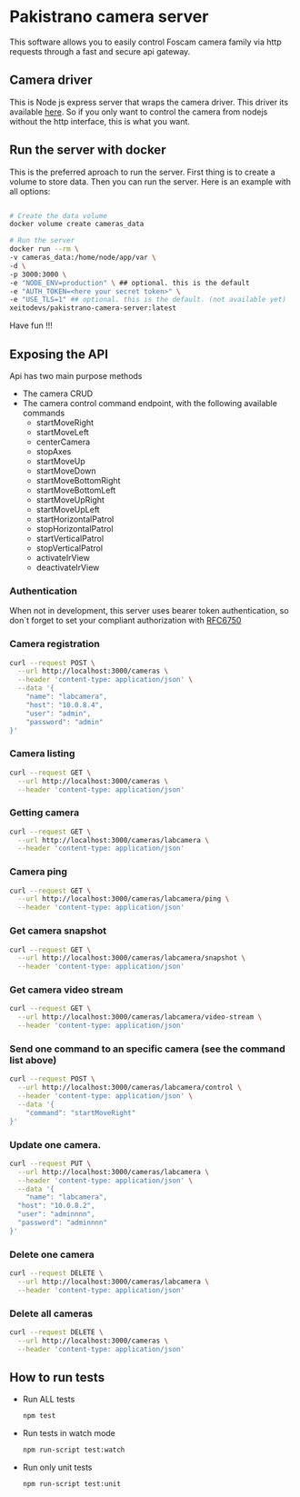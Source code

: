 # Pakistrano camera server

This software allows you to easily control Foscam
camera family via http requests through a fast and secure api gateway.

## Camera driver
This is Node js express server that wraps the camera driver. This driver
its available [here](github.com/xeitodevs/pakistrano-camera-control.git).
So if you only want to control the camera from nodejs without the http interface, this is what you want.

## Run the server with docker
This is the preferred aproach to run the server. First thing is to create a volume
to store data. Then you can run the server. Here is an example with all options:
```bash

# Create the data volume
docker volume create cameras_data

# Run the server
docker run --rm \
-v cameras_data:/home/node/app/var \
-d \
-p 3000:3000 \
-e "NODE_ENV=production" \ ## optional. this is the default
-e "AUTH_TOKEN=<here your secret token>" \
-e "USE_TLS=1" ## optional. this is the default. (not available yet)
xeitodevs/pakistrano-camera-server:latest
```
Have fun !!!

## Exposing the API
Api has two main purpose methods
* The camera CRUD
* The camera control command endpoint, with the following available commands
   * startMoveRight
   * startMoveLeft
   * centerCamera
   * stopAxes
   * startMoveUp
   * startMoveDown
   * startMoveBottomRight
   * startMoveBottomLeft
   * startMoveUpRight
   * startMoveUpLeft
   * startHorizontalPatrol
   * stopHorizontalPatrol
   * startVerticalPatrol
   * stopVerticalPatrol
   * activateIrView
   * deactivateIrView

### Authentication

When not in development, this server uses bearer token authentication,
so don`t forget to set your compliant authorization with [RFC6750](https://tools.ietf.org/html/rfc6750)

### Camera registration
``` bash
curl --request POST \
  --url http://localhost:3000/cameras \
  --header 'content-type: application/json' \
  --data '{
	"name": "labcamera",
    "host": "10.0.8.4",
    "user": "admin",
    "password": "admin"
}'

```

### Camera listing
``` bash
curl --request GET \
  --url http://localhost:3000/cameras \
  --header 'content-type: application/json'
```

### Getting camera
``` bash
curl --request GET \
  --url http://localhost:3000/cameras/labcamera \
  --header 'content-type: application/json'
```

### Camera ping
``` bash
curl --request GET \
  --url http://localhost:3000/cameras/labcamera/ping \
  --header 'content-type: application/json'
```
### Get camera snapshot
``` bash
curl --request GET \
  --url http://localhost:3000/cameras/labcamera/snapshot \
  --header 'content-type: application/json'
```
### Get camera video stream
``` bash
curl --request GET \
  --url http://localhost:3000/cameras/labcamera/video-stream \
  --header 'content-type: application/json'
```
### Send one command to an specific camera (see the command list above)
``` bash
curl --request POST \
  --url http://localhost:3000/cameras/labcamera/control \
  --header 'content-type: application/json' \
  --data '{
	"command": "startMoveRight"
}'
```
### Update one camera.
```bash
curl --request PUT \
  --url http://localhost:3000/cameras/labcamera \
  --header 'content-type: application/json' \
  --data '{
	"name": "labcamera",
  "host": "10.0.8.2",
  "user": "adminnnn",
  "password": "adminnnn"
}'
```
### Delete one camera
``` bash
curl --request DELETE \
  --url http://localhost:3000/cameras/labcamera \
  --header 'content-type: application/json'
```
### Delete all cameras
``` bash
curl --request DELETE \
  --url http://localhost:3000/cameras \
  --header 'content-type: application/json'
```

## How to run tests
- Run ALL tests
    ```bash
    npm test
    ```
- Run tests in watch mode
    ```bash
    npm run-script test:watch
    ```
- Run only unit tests
    ```
    npm run-script test:unit
    ```